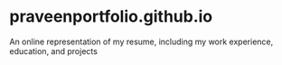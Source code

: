 # praveenportfolio.github.io
An online representation of my resume, including my work experience, education, and projects

